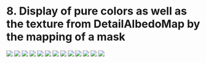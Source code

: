 # 8. Display of pure colors as well as the texture from DetailAlbedoMap by the mapping of a mask

<img src="https://github.com/Blatke/Standard-Shader-for-ME/blob/main/Tutorial/img/07-01.jpg" />

<img src="https://github.com/Blatke/Standard-Shader-for-ME/blob/main/Tutorial/img/07-02.jpg" />

<img src="https://github.com/Blatke/Standard-Shader-for-ME/blob/main/Tutorial/img/07-03.jpg" />

<img src="https://github.com/Blatke/Standard-Shader-for-ME/blob/main/Tutorial/img/07-04.jpg" />

<img src="https://github.com/Blatke/Standard-Shader-for-ME/blob/main/Tutorial/img/07-05.jpg" />

<img src="https://github.com/Blatke/Standard-Shader-for-ME/blob/main/Tutorial/img/07-06.jpg" />

<img src="https://github.com/Blatke/Standard-Shader-for-ME/blob/main/Tutorial/img/07-07.jpg" />

<img src="https://github.com/Blatke/Standard-Shader-for-ME/blob/main/Tutorial/img/07-08.jpg" />

<img src="https://github.com/Blatke/Standard-Shader-for-ME/blob/main/Tutorial/img/07-09.jpg" />

<img src="https://github.com/Blatke/Standard-Shader-for-ME/blob/main/Tutorial/img/07-10.jpg" />

<img src="https://github.com/Blatke/Standard-Shader-for-ME/blob/main/Tutorial/img/07-11.jpg" />

<img src="https://github.com/Blatke/Standard-Shader-for-ME/blob/main/Tutorial/img/07-12.jpg" />

<img src="https://github.com/Blatke/Standard-Shader-for-ME/blob/main/Tutorial/img/07-13.jpg" />